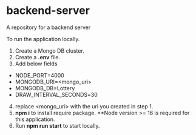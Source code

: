 # backend-server
A repository for a backend server

To run the application locally.
1. Create a Mongo DB cluster.
2. Create a **.env** file.
3. Add below fields
- NODE_PORT=4000
- MONGODB_URI=\<mongo_uri>
- MONGODB_DB=Lottery
- DRAW_INTERVAL_SECONDS=30

4. replace \<mongo_uri> with the uri you created in step 1.
5. **npm i** to install require package. **Node version >= 16 is required for this application.
5. Run **npm run start** to start locally.